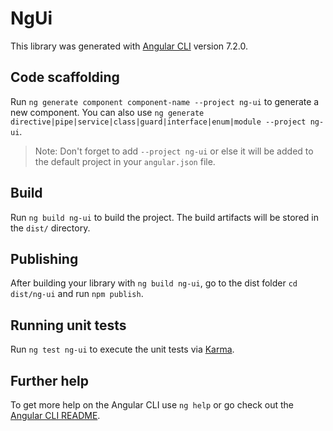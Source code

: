 # NgUi

This library was generated with [Angular CLI](https://github.com/angular/angular-cli) version 7.2.0.

## Code scaffolding

Run `ng generate component component-name --project ng-ui` to generate a new component. You can also use `ng generate directive|pipe|service|class|guard|interface|enum|module --project ng-ui`.

> Note: Don't forget to add `--project ng-ui` or else it will be added to the default project in your `angular.json` file.

## Build

Run `ng build ng-ui` to build the project. The build artifacts will be stored in the `dist/` directory.

## Publishing

After building your library with `ng build ng-ui`, go to the dist folder `cd dist/ng-ui` and run `npm publish`.

## Running unit tests

Run `ng test ng-ui` to execute the unit tests via [Karma](https://karma-runner.github.io).

## Further help

To get more help on the Angular CLI use `ng help` or go check out the [Angular CLI README](https://github.com/angular/angular-cli/blob/master/README.md).
